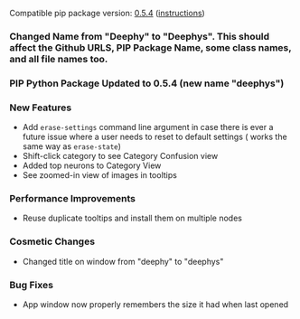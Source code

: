 <!--- https://github.com/mgroth0/deephy/releases -->

[//]: # (VERSION:1.20.0)


Compatible pip package
version: [0.5.4](https://pypi.org/project/deephys/0.5.4/) ([instructions](https://colab.research.google.com/drive/1HAaVOopHDNVKryP14wW4K_rcqeeqYrLK#scrollTo=VtUgz8xGYKHj))

### Changed Name from "Deephy" to "Deephys". This should affect the Github URLS, PIP Package Name, some class names, and all file names too.

### PIP Python Package Updated to 0.5.4 (new name "deephys")

### New Features

- Add `erase-settings` command line argument in case there is ever a future issue where a user needs to reset to default
  settings (
  works the same way as `erase-state`)
- Shift-click category to see Category Confusion view
- Added top neurons to Category View
- See zoomed-in view of images in tooltips

### Performance Improvements
- Reuse duplicate tooltips and install them on multiple nodes

### Cosmetic Changes

- Changed title on window from "deephy" to "deephys"

### Bug Fixes
- App window now properly remembers the size it had when last opened

[//]: # (### Notes)

[//]: # (### Todo)

